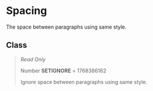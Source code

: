 # Spacing
The space between paragraphs using same style.

## Class
> *Read Only* 
> 
> Number **SETIGNORE** = 1768386162
> 
> Ignore space between paragraphs using same style.

